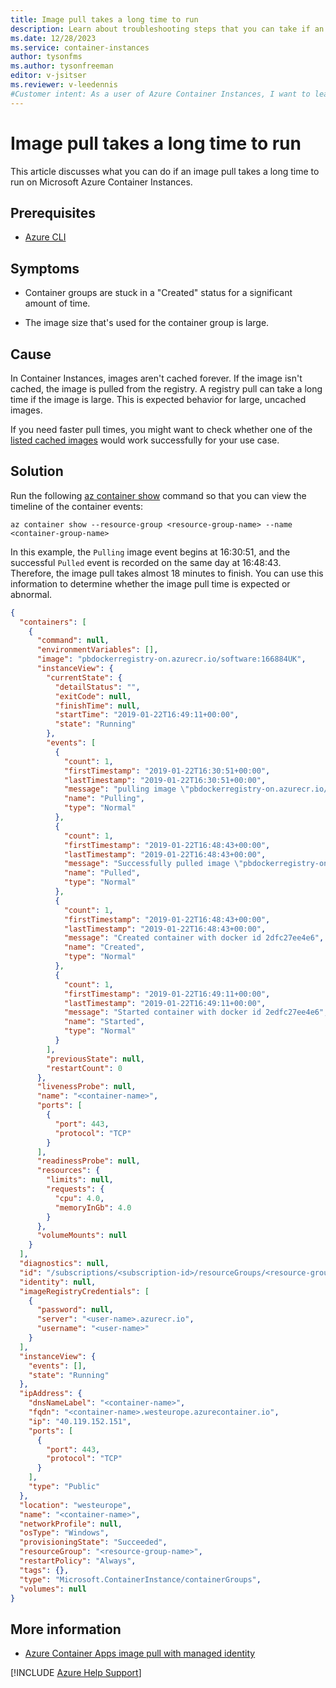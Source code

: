 ```yaml
---
title: Image pull takes a long time to run
description: Learn about troubleshooting steps that you can take if an image pull takes a long time to run on Azure Container Instances.
ms.date: 12/28/2023
ms.service: container-instances
author: tysonfms
ms.author: tysonfreeman
editor: v-jsitser
ms.reviewer: v-leedennis
#Customer intent: As a user of Azure Container Instances, I want to learn why an image pull takes a long time to run so that I can create and use container groups successfully.
---
```

# Image pull takes a long time to run

This article discusses what you can do if an image pull takes a long time to run on Microsoft Azure Container Instances.

## Prerequisites

- [Azure CLI](/cli/azure/install-azure-cli)

## Symptoms

- Container groups are stuck in a "Created" status for a significant amount of time.

- The image size that's used for the container group is large.

## Cause

In Container Instances, images aren't cached forever. If the image isn't cached, the image is pulled from the registry. A registry pull can take a long time if the image is large. This is expected behavior for large, uncached images.

If you need faster pull times, you might want to check whether one of the [listed cached images](/rest/api/container-instances/location/list-cached-images) would work successfully for your use case.

## Solution

Run the following [az container show](/cli/azure/container#az-container-show) command so that you can view the timeline of the container events:

```azurecli
az container show --resource-group <resource-group-name> --name <container-group-name>
```

In this example, the `Pulling` image event begins at 16:30:51, and the successful `Pulled` event is recorded on the same day at 16:48:43. Therefore, the image pull takes almost 18 minutes to finish. You can use this information to determine whether the image pull time is expected or abnormal.

```json
{
  "containers": [
    {
      "command": null,
      "environmentVariables": [],
      "image": "pbdockerregistry-on.azurecr.io/software:166884UK",
      "instanceView": {
        "currentState": {
          "detailStatus": "",
          "exitCode": null,
          "finishTime": null,
          "startTime": "2019-01-22T16:49:11+00:00",
          "state": "Running"
        },
        "events": [
          {
            "count": 1,
            "firstTimestamp": "2019-01-22T16:30:51+00:00",
            "lastTimestamp": "2019-01-22T16:30:51+00:00",
            "message": "pulling image \"pbdockerregistry-on.azurecr.io/software:166884UK\"",
            "name": "Pulling",
            "type": "Normal"
          },
          {
            "count": 1,
            "firstTimestamp": "2019-01-22T16:48:43+00:00",
            "lastTimestamp": "2019-01-22T16:48:43+00:00",
            "message": "Successfully pulled image \"pbdockerregistry-on.azurecr.io/software:166884UK\"",
            "name": "Pulled",
            "type": "Normal"
          },
          {
            "count": 1,
            "firstTimestamp": "2019-01-22T16:48:43+00:00",
            "lastTimestamp": "2019-01-22T16:48:43+00:00",
            "message": "Created container with docker id 2dfc27ee4e6",
            "name": "Created",
            "type": "Normal"
          },
          {
            "count": 1,
            "firstTimestamp": "2019-01-22T16:49:11+00:00",
            "lastTimestamp": "2019-01-22T16:49:11+00:00",
            "message": "Started container with docker id 2edfc27ee4e6",
            "name": "Started",
            "type": "Normal"
          }
        ],
        "previousState": null,
        "restartCount": 0
      },
      "livenessProbe": null,
      "name": "<container-name>",
      "ports": [
        {
          "port": 443,
          "protocol": "TCP"
        }
      ],
      "readinessProbe": null,
      "resources": {
        "limits": null,
        "requests": {
          "cpu": 4.0,
          "memoryInGb": 4.0
        }
      },
      "volumeMounts": null
    }
  ],
  "diagnostics": null,
  "id": "/subscriptions/<subscription-id>/resourceGroups/<resource-group-name>/providers/Microsoft.ContainerInstance/containerGroups/<container-name>",
  "identity": null,
  "imageRegistryCredentials": [
    {
      "password": null,
      "server": "<user-name>.azurecr.io",
      "username": "<user-name>"
    }
  ],
  "instanceView": {
    "events": [],
    "state": "Running"
  },
  "ipAddress": {
    "dnsNameLabel": "<container-name>",
    "fqdn": "<container-name>.westeurope.azurecontainer.io",
    "ip": "40.119.152.151",
    "ports": [
      {
        "port": 443,
        "protocol": "TCP"
      }
    ],
    "type": "Public"
  },
  "location": "westeurope",
  "name": "<container-name>",
  "networkProfile": null,
  "osType": "Windows",
  "provisioningState": "Succeeded",
  "resourceGroup": "<resource-group-name>",
  "restartPolicy": "Always",
  "tags": {},
  "type": "Microsoft.ContainerInstance/containerGroups",
  "volumes": null
}
```

## More information

- [Azure Container Apps image pull with managed identity](/azure/container-apps/managed-identity-image-pull)

[!INCLUDE [Azure Help Support](../../includes/azure-help-support.md)]
